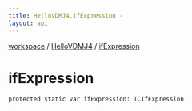 ```yaml
---
title: HelloVDMJ4.ifExpression - 
layout: api
---
```


<div class='api-docs-breadcrumbs'><a href="../index.html">workspace</a> / <a href="index.html">HelloVDMJ4</a> / <a href="./if-expression.html">ifExpression</a></div>

# ifExpression

<div class="signature"><code><span class="keyword">protected</span> <span class="keyword">static</span> <span class="keyword">var </span><span class="identifier">ifExpression</span><span class="symbol">: </span><span class="identifier">TCIfExpression</span></code></div>
